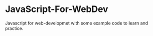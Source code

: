# JavaScript-For-WebDev
Javascript for web-developmet with some example code to learn and practice.
